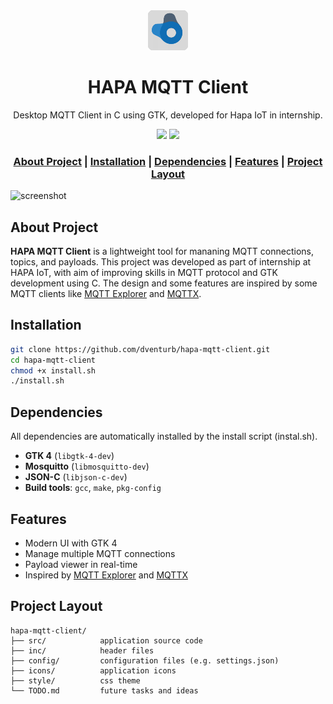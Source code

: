 <div align ="center">
    <!--LOGO-->
    <a href="github.com/dventurb/hapa-mqtt-client">
    <img src="https://github.com/dventurb/hapa-mqtt-client/blob/main/icons/apps/64/hapa-app-icon.png" alt="Logo" width="64" height="64">
</a>

<!--PROJECT NAME-->
<h1>HAPA MQTT Client</h1>

<!--DESCRIPTION-->
<p align="center">
    Desktop MQTT Client in C using GTK, developed for Hapa IoT in internship.
</p>

<!--BADGES-->
<p>
     <img src="https://img.shields.io/badge/platform-linux-lightgrey" />
     <img src="https://img.shields.io/badge/GTK-4.0-blue" />
</p>

<h3>
    <a href="#about-project">About Project</a>
    <span>|</span>
    <a href="#installation">Installation</a>
    <span>|</span>
    <a href="#dependencies">Dependencies</a>
    <span>|</span>
    <a href="#features">Features</a>
    <span>|</span>
    <a href="#project-layout">Project Layout</a>
</h3>
</div>

![screenshot](https://i.imgur.com/Fqh3lva.gif)


## About Project
**HAPA MQTT Client** is a lightweight tool for mananing MQTT connections, topics, and payloads. This project was developed as part of internship at HAPA IoT, with aim of improving skills in MQTT protocol and GTK development using C. 
The design and some features are inspired by some MQTT clients like  [MQTT Explorer](https://github.com/thomasnordquist/MQTT-Explorer) and [MQTTX](https://github.com/emqx/MQTTX).

## Installation 

```bash 
git clone https://github.com/dventurb/hapa-mqtt-client.git
cd hapa-mqtt-client
chmod +x install.sh 
./install.sh
```

## Dependencies
All dependencies are automatically installed by the install script (instal.sh).
- **GTK 4** (`libgtk-4-dev`) 
- **Mosquitto** (`libmosquitto-dev`)
- **JSON-C** (`libjson-c-dev`)
- **Build tools**: `gcc`, `make`, `pkg-config`

## Features 
- Modern UI with GTK 4 
- Manage multiple MQTT connections 
- Payload viewer in real-time 
- Inspired by [MQTT Explorer](https://github.com/thomasnordquist/MQTT-Explorer) and [MQTTX](https://github.com/emqx/MQTTX) 

## Project Layout 
    hapa-mqtt-client/
    ├── src/            application source code 
    ├── inc/            header files 
    ├── config/         configuration files (e.g. settings.json)
    ├── icons/          application icons 
    ├── style/          css theme   
    └── TODO.md         future tasks and ideas

